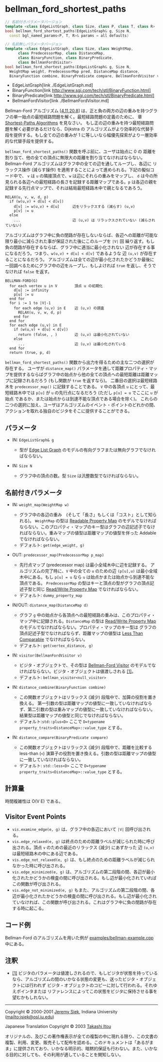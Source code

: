# bellman_ford_shortest_paths
```cpp
// 名前付きパラメータバージョン
template <class EdgeListGraph, class Size, class P, class T, class R>
bool bellman_ford_shortest_paths(EdgeListGraph& g, Size N, 
  const bgl_named_params<P, T, R>& params = all defaults)

// 名前無しパラメータバージョン
template <class EdgeListGraph, class Size, class WeightMap,
      class PredecessorMap, class DistanceMap,
      class BinaryFunction, class BinaryPredicate,
      class BellmanFordVisitor>
bool bellman_ford_shortest_paths(EdgeListGraph& g, Size N, 
  WeightMap weight, PredecessorMap pred, DistanceMap distance, 
  BinaryFunction combine, BinaryPredicate compare, BellmanFordVisitor v)
```
* EdgeListGraph[link ./EdgeListGraph.md]
* BinaryFunction[link http://www.sgi.com/tech/stl/BinaryFunction.html]
* BinaryPredicate[link http://www.sgi.com/tech/stl/BinaryPredicate.html]
* BellmanFordVisitor[link ./BellmanFordVisitor.md]

Bellman-Ford アルゴリズム [[4](bibliography.md#bellman58),[11](bibliography.md#ford62:_flows),[20](bibliography.md#lawler76:_comb_opt),[8](bibliography.md#clr90)] は、正と負の両方の辺の重みを持つグラフの単一始点の最短経路問題を解く。最短経路問題の定義のために、 章 [Shortest-Paths Algorithms](graph_theory_review.md#shortest-paths-algorithms) を見なさい。 もし正の辺の重みを持つ最短経路問題を解く必要があるだけなら、Dijkstra の アルゴリズムがより効率的な代替手段を提供する。もし全ての辺の重みが 1 に等しいなら幅優先探索がより一層効率的な代替手段を提供する。

`bellman_ford_shortest_paths()` 関数を呼ぶ前に、ユーザは始点に 0 の 距離を割り当て、他の全ての頂点に無限大の距離を割り当てなければならない。 Bellman-Ford アルゴリズムはグラフ中の全ての辺を通してループし、各辺に リラックス操作 (減らす操作) を適用することによって進められる。下記の擬似コード中で、 `v` は `u` の隣接頂点で、`w` は辺にそれらの重みをマップし、 `d` は今の所見られる各辺への最短経路の長さを記録する距離マップである。`p` は各辺の親を記録する先行点マップで、それは結局最短経路木中で親となるであろう。


```
RELAX(u, v, w, d, p)
  if (w(u,v) + d[u] < d[v]) 
    d[v] := w(u,v) + d[u]      辺をリラックスする (減らす) (u,v)
    p[v] := u
  else
    ...                        辺 (u,v) は リラックスされていない (減らされていない)
```

アルゴリズムはグラフ中に負の閉路が存在しないならば、各辺への距離が可能な限り最小に減らされた事が保証された後にこのループを `|V|` 回 繰り返す。もし負の閉路が存在するならば、グラフ中に適当に最小化されない 辺が存在する事になるだろう。つまり、`w(u,v) + d[u] < d[v]` であるような 辺 `(u,v)` が存在することになるだろう。 アルゴリズムは全ての辺が最小化されたかどうか最後に一回調べるためにグラフ中の辺をループし、もしよければ `true` を返し、そうでなければ `false` を返す。


```
BELLMAN-FORD(G)
  for each vertex u in V        頂点 u の初期化
    d[u] := infinity
    p[u] := u
  end for
  for i := 1 to |V|-1
    for each edge (u,v) in E    辺 (u,v) の調査
      RELAX(u, v, w, d, p)
    end for
  end for
  for each edge (u,v) in E
    if (w(u,v) + d[u] < d[v])
      return (false, , )        辺 (u,v) は最小化されていない
    else
      ...                       辺 (u,v) は最小化されている
  end for
  return (true, p, d)
```

`bellman_ford_shortest_paths()` 関数から出力を得るための主な二つの選択が存在する。 ユーザが `distance_map()` パラメータを通して距離プロパティ・マップを提供するならばグラフ中の始点から他の全ての頂点への最短距離は距離マップに記録されるだろう (もし関数が `true` を返すなら)。 二番目の選択は最短経路木を `predecessor_map()` に記録することである。 `V` 中の各頂点 `u` にとって、最短経路木中では `p[u]` が `u` の先行点になるだろう (ただし `p[u] = u` でここに `u` が始点 であるか、または始点からは到達不能な頂点である場合を除く)。 これらの二つの選択に加え、ユーザはアルゴリズムのイベント・ポイントのどれかの間、アクションを取れる独自のビジタをそこに提供することができる。


## パラメータ
- IN: `EdgeListGraph& g`
    - 型が [Edge List Graph](EdgeListGraph.md) のモデルの有向グラフまたは無向グラフでなければならない。

- IN: `Size N`
    - グラフ中の頂点の数。型 `Size` は汎整数型でなければならない。


## 名前付きパラメータ
- IN: `weight_map(WeightMap w)`
    - グラフ中の各辺の重み　(そして「長さ」もしくは「コスト」として知られる)。 `WeightMap` の型は [Readable Property Map](ReadablePropertyMap.md.nolink) のモデルでなければならない。このプロパティ・マップのキー型はグラフの辺記述子でなければならない。重みマップの値型は距離マップの値型を伴った Addable でなければならない。
    - デフォルト: `get(edge_weight, g)`

- OUT: `predecessor_map(PredecessorMap p_map)`
    - 先行点マップ (predecessor map) は最小全域木中に辺を記録する。 アルゴリズムの完了時に、`V` 中の全ての `u` のための辺 `(p[u],u)` は最小全域木中にある。もし `p[u] = u` なら `u` は始点かまたは始点から到達不能な頂点である。 `PredecessorMap` の型はキーと頂点の型がグラフの頂点記述子型と同じ [Read/Write Property Map](ReadWritePropertyMap.md.nolink) でなければならない。
    - デフォルト: `dummy_property_map`

- IN/OUT: `distance_map(DistanceMap d)`
    - グラフ `g` 中の始点から各頂点への最短経路の重みは、このプロパティ・マップ中に記録される。`DistanceMap` の型は [Read/Write Property Map](ReadWritePropertyMap.md.nolink) のモデルでなければならない。プロパティ・マップのキー型は グラフの頂点記述子型でなければならず、距離マップの値型は [Less Than Comparable](http://www.sgi.com/tech/stl/LessThanComparable.html) でなければならない。
    - デフォルト: `get(vertex_distance, g)`

- IN: `visitor(BellmanFordVisitor v)`
    - ビジタ・オブジェクトで、その型は [Bellman-Ford Visitor](BellmanFordVisitor.md) のモデルでなければならない。ビジタ・オブジェクトは値渡しされる [[1]](#note_1)。
    - デフォルト: `bellman_visitor<null_visitor>`

- IN: `distance_combine(BinaryFunction combine)`
    - この関数オブジェクトはリラックス (減少) 段階中で、加算の役割を置き換える。 第一引数の型は距離マップの値型に一致していなければならず、第二引数の型は重みマップの値型に一致していなければならない。 結果型は距離マップの値型と同じでなければならない。
    - デフォルト:`std::plus<D>` ここで `D=typename property_traits<DistanceMap>::value_type` とする。

- IN: `distance_compare(BinaryPredicate compare)`
    - この関数オブジェクトはリラックス (減少) 段階中で、距離を比較する less-than (`<`) 演算子の役割を置き換える。引数の型は距離マップの値型に一致していなければならない。 
    - デフォルト: `std::less<D>` ここで `D=typename property_traits<DistanceMap>::value_type` とする。


## 計算量
時間複雑性は O(V E) である。


## Visitor Event Points

- `vis.examine_edge(e, g)` は、グラフ中の各辺において `|V|` 回呼び出される。
- `vis.edge_relaxed(e, g)` は終点のための距離ラベルが減じられた時に呼び出される。頂点 `v` のための最近のリラックス (減少) にあずかった 辺 `(u,v)` は最短経路木の中にある辺である。
- `vis.edge_not_relaxed(e, g)` は、もし終点のための距離ラベルが減じられなかった時に呼び出される。
- `vis.edge_minimized(e, g)` は、アルゴリズムの第二段階の間、各辺が最小化されたかどうかの検査の間に呼び出される。もし辺が最小化されていればこの関数が呼び出される。
- `vis.edge_not_minimized(e, g)` もまた、アルゴリズムの第二段階の間、各辺が最小化されたかどうかの検査の間に呼び出される。もし辺が最小化されていなければ、この関数が呼び出される。これはグラフ中に負の閉路が存在する時に起こる。


## コード例
Bellman-Ford のアルゴリズムを用いた例が [examples/bellman-example.cpp](examples/bellman-example.cpp.md) 中にある。


## 注釈
- <a name="note_1" href="#note_1">[1]</a> ビジタのパラメータは値渡しされるので、もしビジタが状態を持っているなら、アルゴリズムの間のいかなる状態の変更も、送ったビジタ・オブジェクトには行われず ビジタ・オブジェクトのコピーに対して行われる。それゆえポインタまたは リファレンスによってこの状態をビジタに保持させる事を望むかもしれない。


***
Copyright © 2000-2001 [Jeremy Siek](http://www.boost.org/doc/libs/1_31_0/people/jeremy_siek.htm), Indiana University (<mailto:jsiek@osl.iu.edu>)

Japanese Translation Copyright © 2003 [Takashi Itou](mailto:takashi-it@po6.nsk.ne.jp)

オリジナルの、及びこの著作権表示が全ての複製の中に現れる限り、この文書の複製、利用、変更、販売そして配布を認める。このドキュメントは「あるがまま」に提供されており、いかなる明示的、暗黙的保証も行わない。また、いかなる目的に対しても、その利用が適していることを関知しない。

